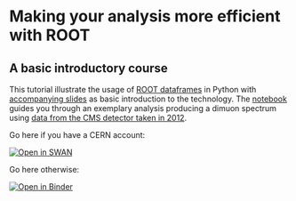 # Making your analysis more efficient with ROOT
## A basic introductory course
This tutorial illustrate the usage of [ROOT dataframes](https://root.cern/doc/master/classROOT_1_1RDataFrame.html) in Python with [accompanying slides](slides.pdf) as basic introduction to the technology. The [notebook](analysis.ipynb) guides you through an exemplary analysis producing a dimuon spectrum using [data from the CMS detector taken in 2012](http://opendata.web.cern.ch/record/12342).

Go here if you have a CERN account:

[![Open in SWAN](https://img.shields.io/badge/Open%20in%20-%E2%98%81%20SWAN-orange.svg)](https://cern.ch/swanserver/cgi-bin/go/?projurl=https://github.com/stwunsch/root-dataframe-basic.git)

Go here otherwise:

[![Open in Binder](https://mybinder.org/badge_logo.svg)](https://mybinder.org/v2/gh/stwunsch/root-dataframe-basic/master)
